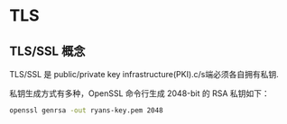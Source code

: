 # TLS

## TLS/SSL 概念

 TLS/SSL 是 public/private key infrastructure(PKI).c/s端必须各自拥有私钥.

 私钥生成方式有多种，OpenSSL 命令行生成 2048-bit 的 RSA 私钥如下：

```bash
openssl genrsa -out ryans-key.pem 2048
```

